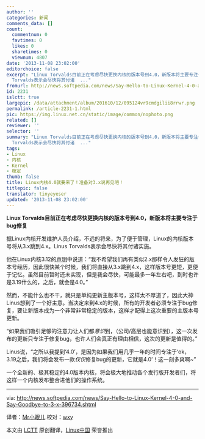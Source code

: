 ```yaml
---
author: ''
categories: 新闻
comments_data: []
count:
  commentnum: 0
  favtimes: 0
  likes: 0
  sharetimes: 0
  viewnum: 4807
date: '2013-11-08 23:02:00'
editorchoice: false
excerpt: "Linux Torvalds目前正在考虑尽快更换内核的版本号到4.0，新版本将主要专注于bug修复\r\n据Linux内核开发维护人员介绍，不远的将来，为了便于管理，Linux的内核版本号将从3.x跳到4.x。Linus
  Torvalds表示会尽快将其付诸  ..."
fromurl: http://news.softpedia.com/news/Say-Hello-to-Linux-Kernel-4-0-and-Say-Goodbye-to-3-x-396734.shtml
id: 2231
islctt: true
largepic: /data/attachment/album/201610/12/095124vr9cmdgilii8rrwr.png
permalink: /article-2231-1.html
pic: https://img.linux.net.cn/static/image/common/nophoto.png
related: []
reviewer: ''
selector: ''
summary: "Linux Torvalds目前正在考虑尽快更换内核的版本号到4.0，新版本将主要专注于bug修复\r\n据Linux内核开发维护人员介绍，不远的将来，为了便于管理，Linux的内核版本号将从3.x跳到4.x。Linus
  Torvalds表示会尽快将其付诸  ..."
tags:
- Linux
- 内核
- Kernel
- 稳定
thumb: false
title: Linux内核4.0就要来了！准备对3.x说再见吧！
titlepic: false
translator: tinyeyeser
updated: '2013-11-08 23:02:00'
---
```


**Linux Torvalds目前正在考虑尽快更换内核的版本号到4.0，新版本将主要专注于bug修复**


据Linux内核开发维护人员介绍，不远的将来，为了便于管理，Linux的内核版本号将从3.x跳到4.x。Linus Torvalds表示会尽快将其付诸实施。


他在Linux内核3.12的[声明](https://lkml.org/lkml/2013/11/3/160)中说道：“我不希望我们再有类似2.x那样令人发狂的版本号经历，因此很快某个时候，我们将直接从3.x跳到4.x，这样版本号更短，更便于记忆。虽然目前暂时还未实现，但是我会尽快，可能最多一年左右吧，到时也许是3.19什么的，之后，就会是4.0。”


然而，不能什么也不干，就只是单纯更新主版本号，这样太不厚道了，因此大神Linus想到了一个好主意。当决定来到4.x的时候，所有的开发者必须专注于bug修复，要让新版本成为一个非常非常稳定的版本，这样才配得上这次重要的主版本号更新。


“如果我们吸引足够的注意力让人们都*意识*到，（公司/高层也能意识到），这一次发布的更新只专注于修复bug，也许人们会真正有理由相信，这次的更新是值得的。”


Linus说，“之所以我提到‘4.0’，是因为如果我们用几乎一年的时间专注于‘ok，3.19之后，我们将会发布一款*仅仅*修复bug的更新，它就是4.0’！这一刻多爽啊~”


一个全新的、极其稳定的4.0版本内核，将会极大地推动各个发行版开发者们，将这样一个内核发布整合进他们的操作系统。




---


via: <http://news.softpedia.com/news/Say-Hello-to-Linux-Kernel-4-0-and-Say-Goodbye-to-3-x-396734.shtml>


译者：[Mr小眼儿](http://blog.csdn.net/tinyeyeser) 校对：[wxy](https://github.com/wxy)


本文由 [LCTT](https://github.com/LCTT/TranslateProject) 原创翻译，[Linux中国](http://linux.cn/) 荣誉推出